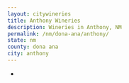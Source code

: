 ```yaml
---
layout: citywineries
title: Anthony Wineries
description: Wineries in Anthony, NM
permalink: /nm/dona-ana/anthony/
state: nm
county: dona ana
city: anthony
---
```

-
